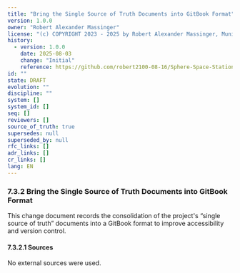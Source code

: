 ```yaml
---
title: "Bring the Single Source of Truth Documents into GitBook Format"
version: 1.0.0
owner: "Robert Alexander Massinger"
license: "(c) COPYRIGHT 2023 - 2025 by Robert Alexander Massinger, Munich, Germany. ALL RIGHTS RESERVED."
history:
  - version: 1.0.0
    date: 2025-08-03
    change: "Initial"
    reference: https://github.com/robert2100-08-16/Sphere-Space-Station-Earth-ONE-and-Beyond/documents
id: ""
state: DRAFT
evolution: ""
discipline: ""
system: []
system_id: []
seq: []
reviewers: []
source_of_truth: true
supersedes: null
superseded_by: null
rfc_links: []
adr_links: []
cr_links: []
lang: EN
---
```


### 7.3.2 Bring the Single Source of Truth Documents into GitBook Format

This change document records the consolidation of the project's “single source of truth” documents into a GitBook format to improve accessibility and version control.

#### 7.3.2.1 Sources

No external sources were used.

